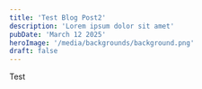 ```yaml
---
title: 'Test Blog Post2'
description: 'Lorem ipsum dolor sit amet'
pubDate: 'March 12 2025'
heroImage: '/media/backgrounds/background.png'
draft: false
---
```


Test